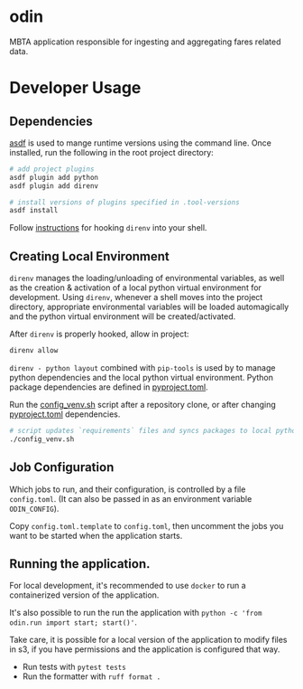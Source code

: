 # odin

MBTA application responsible for ingesting and aggregating fares related data. 

# Developer Usage

## Dependencies

[asdf](https://asdf-vm.com/) is used to mange runtime versions using the command line. Once installed, run the following in the root project directory:

```sh
# add project plugins
asdf plugin add python
asdf plugin add direnv

# install versions of plugins specified in .tool-versions
asdf install
```

Follow [instructions](https://direnv.net/) for hooking `direnv` into your shell. 

## Creating Local Environment

`direnv` manages the loading/unloading of environmental variables, as well as the creation & activation of a local python virtual environment for development. Using `direnv`, whenever a shell moves into the project directory, appropriate environmental variables will be loaded automagically and the python virtual environment will be created/activated.

After `direnv` is properly hooked, allow in project:
```sh
direnv allow
```

`direnv - python layout` combined with `pip-tools` is used by to manage python dependencies and the local python virtual environment. Python package dependencies are defined in [pyproject.toml](pyproject.toml). 

Run the [config_venv.sh](config_venv.sh) script after a repository clone, or after changing [pyproject.toml](pyproject.toml) dependencies.
```sh
# script updates `requirements` files and syncs packages to local python virtual environment.
./config_venv.sh
```

## Job Configuration

Which jobs to run, and their configuration, is controlled by a file `config.toml`. (It can also be passed in as an environment variable `ODIN_CONFIG`).

Copy `config.toml.template` to `config.toml`, then uncomment the jobs you want to be started when the application starts.

## Running the application.

For local development, it's recommended to use `docker` to run  a containerized version of the application.

It's also possible to run the run the application with `python -c 'from odin.run import start; start()'`.

Take care, it is possible for a local version of the application to modify files in s3, if you have permissions and the application is configured that way.

- Run tests with `pytest tests`
- Run the formatter with `ruff format .`
